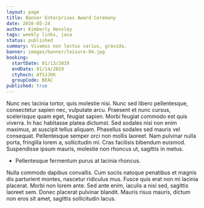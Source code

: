 ```yaml
---
layout: page
title: Banner Enterprises Award Ceremony
date: 2016-05-24
author: Kimberly Hensley
tags: weekly links, java
status: published
summary: Vivamus non lectus varius, gravida.
banner: images/banner/leisure-04.jpg
booking:
  startDate: 01/13/2019
  endDate: 01/14/2019
  ctyhocn: ATSJJHX
  groupCode: BEAC
published: true
---
```

Nunc nec lacinia tortor, quis molestie nisi. Nunc sed libero pellentesque, consectetur sapien nec, vulputate arcu. Praesent et nunc cursus, scelerisque quam eget, feugiat sapien. Morbi feugiat commodo est quis viverra. In hac habitasse platea dictumst. Sed sodales nisi non enim maximus, at suscipit tellus aliquam. Phasellus sodales sed mauris vel consequat. Pellentesque semper orci non mollis laoreet. Nam pulvinar nulla porta, fringilla lorem a, sollicitudin mi. Cras facilisis bibendum euismod. Suspendisse ipsum mauris, molestie non rhoncus ut, sagittis in metus.

* Pellentesque fermentum purus at lacinia rhoncus.

Nulla commodo dapibus convallis. Cum sociis natoque penatibus et magnis dis parturient montes, nascetur ridiculus mus. Fusce quis erat non mi lacinia placerat. Morbi non lorem ante. Sed ante enim, iaculis a nisi sed, sagittis laoreet sem. Donec placerat pulvinar blandit. Mauris risus mauris, dictum non eros sit amet, sagittis sollicitudin lacus.
